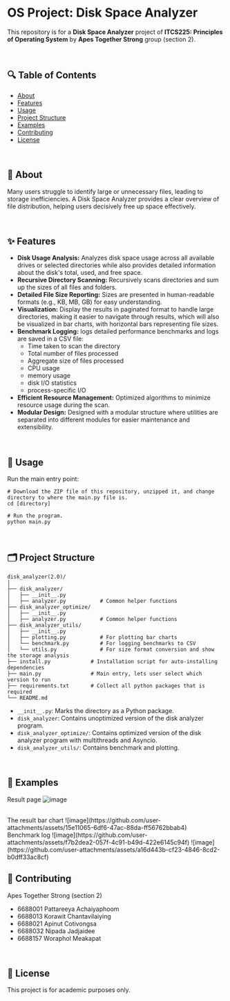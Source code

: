 # OS Project: Disk Space Analyzer

This repository is for a **Disk Space Analyzer** project of **ITCS225: Principles of Operating System** by **Apes Together Strong** group (section 2).

<br>

## 🔍 Table of Contents

- [About](#about)
- [Features](#features)
- [Usage](#usage)
- [Project Structure](#project-structure)
- [Examples](#examples)
- [Contributing](#contributing)
- [License](#license)

<br>

## 📖 About

Many users struggle to identify large or unnecessary files, leading to storage inefficiencies. A Disk Space Analyzer provides a clear overview of file distribution, helping users decisively free up space effectively.

<br>

## ✨ Features

- **Disk Usage Analysis:** Analyzes disk space usage across all available drives or selected directories while also provides detailed information about the disk's total, used, and free space.
- **Recursive Directory Scanning:** Recursively scans directories and sum up the sizes of all files and folders.
- **Detailed File Size Reporting:** Sizes are presented in human-readable formats (e.g., KB, MB, GB) for easy understanding.
- **Visualization:** Display the results in paginated format to handle large directories, making it easier to navigate through results, which will also be visualized in bar charts, with horizontal bars representing file sizes.
- **Benchmark Logging:** logs detailed performance benchmarks and logs are saved in a CSV file:
  - Time taken to scan the directory
  - Total number of files processed
  - Aggregate size of files processed
  - CPU usage
  - memory usage
  - disk I/O statistics
  - process-specific I/O
- **Efficient Resource Management:** Optimized algorithms to minimize resource usage during the scan.
- **Modular Design:** Designed with a modular structure where utilities are separated into different modules for easier maintenance and extensibility.

<br>

## 🚀 Usage

Run the main entry point:

```
# Download the ZIP file of this repository, unzipped it, and change directory to where the main.py file is.
cd [directory]

# Run the program.
python main.py
```

<br>

## 🗂️ Project Structure

```Structure
disk_analyzer(2.0)/
│
├── disk_analyzer/
│   ├── __init__.py
│   ├── analyzer.py           # Common helper functions 
├── disk_analyzer_optimize/
│   ├── __init__.py
│   ├── analyzer.py           # Common helper functions
├── disk_analyzer_utils/
│   ├── __init__.py
│   ├── plotting.py           # For plotting bar charts
│   └── benchmark.py          # For logging benchmarks to CSV
│   └── utils.py              # For size format conversion and show the storage analysis
├── install.py             # Installation script for auto-installing dependencies
├── main.py                # Main entry, lets user select which version to run
├── requirements.txt       # Collect all python packages that is required
└── README.md
```
- `__init__.py`: Marks the directory as a Python package.
- `disk_analyzer`: Contains unoptimized version of the disk analyzer program.
- `disk_analyzer_optimize/`: Contains optimized version of the disk analyzer program with multithreads and Asyncio.
- `disk_analyzer_utils/`: Contains benchmark and plotting.

<br>

## 🧪 Examples

Result page
![image](https://github.com/user-attachments/assets/6a23c8a5-4bdb-4a39-b4eb-90c65806a57d)

<br>
The result bar chart
![image](https://github.com/user-attachments/assets/15e11065-6df6-47ac-88da-ff56762bbab4)

<br>
Benchmark log
![image](https://github.com/user-attachments/assets/f7b2dea2-057f-4c91-b49d-422e6145c94f)
![image](https://github.com/user-attachments/assets/a16d443b-cf23-4846-8cd2-b0dff33ac8cf)


<br>

## 🤝 Contributing

Apes Together Strong (section 2)
- 6688001 Pattareeya Achaiyaphoom
- 6688013 Korawit Chantavilaiying
- 6688021 Apinut Cotivongsa
- 6688032 Nipada Jadjaidee
- 6688157 Woraphol Meakapat

<br>

## 📄 License

This project is for academic purposes only.



